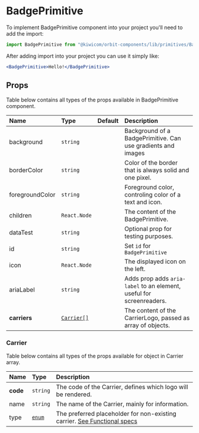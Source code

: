 # BadgePrimitive

To implement BadgePrimitive component into your project you'll need to add the import:

```jsx
import BadgePrimitive from "@kiwicom/orbit-components/lib/primitives/BadgePrimitive";
```

After adding import into your project you can use it simply like:

```jsx
<BadgePrimitive>Hello!</BadgePrimitive>
```

## Props

Table below contains all types of the props available in BadgePrimitive component.

| Name            | Type                    | Default | Description                                                          |
| :-------------- | :---------------------- | :------ | :------------------------------------------------------------------- |
| background      | `string`                |         | Background of a BadgePrimitive. Can use gradients and images         |
| borderColor     | `string`                |         | Color of the border that is always solid and one pixel.              |
| foregroundColor | `string`                |         | Foreground color, controling color of a text and icon.               |
| children        | `React.Node`            |         | The content of the BadgePrimitive.                                   |
| dataTest        | `string`                |         | Optional prop for testing purposes.                                  |
| id              | `string`                |         | Set `id` for `BadgePrimitive`                                        |
| icon            | `React.Node`            |         | The displayed icon on the left.                                      |
| ariaLabel       | `string`                |         | Adds prop adds `aria-label` to an element, useful for screenreaders. |
| **carriers**    | [`Carrier[]`](#carrier) |         | The content of the CarrierLogo, passed as array of objects.          |

### Carrier

Table below contains all types of the props available for object in Carrier array.

| Name     | Type            | Description                                                                                   |
| :------- | :-------------- | :-------------------------------------------------------------------------------------------- |
| **code** | `string`        | The code of the Carrier, defines which logo will be rendered.                                 |
| name     | `string`        | The name of the Carrier, mainly for information.                                              |
| type     | [`enum`](#enum) | The preferred placeholder for non-existing carrier. [See Functional specs](#functional-specs) |

